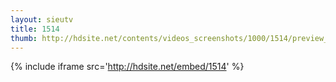 ```yaml
---
layout: sieutv
title: 1514
thumb: http://hdsite.net/contents/videos_screenshots/1000/1514/preview_360p.mp4.jpg
---
```

{% include iframe src='http://hdsite.net/embed/1514' %}
 
